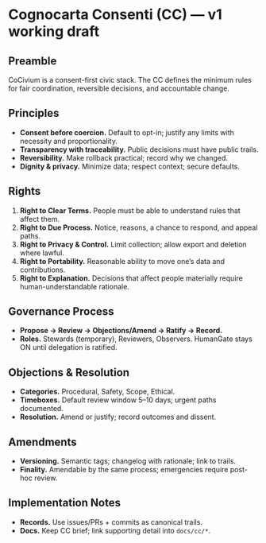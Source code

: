 # Cognocarta Consenti (CC) — v1 working draft

## Preamble
CoCivium is a consent-first civic stack.  The CC defines the minimum rules for fair coordination, reversible decisions, and accountable change.

## Principles
- **Consent before coercion.**  Default to opt-in; justify any limits with necessity and proportionality.  
- **Transparency with traceability.**  Public decisions must have public trails.  
- **Reversibility.**  Make rollback practical; record why we changed.  
- **Dignity & privacy.**  Minimize data; respect context; secure defaults.  

## Rights
1. **Right to Clear Terms.**  People must be able to understand rules that affect them.  
2. **Right to Due Process.**  Notice, reasons, a chance to respond, and appeal paths.  
3. **Right to Privacy & Control.**  Limit collection; allow export and deletion where lawful.  
4. **Right to Portability.**  Reasonable ability to move one’s data and contributions.  
5. **Right to Explanation.**  Decisions that affect people materially require human-understandable rationale.  

## Governance Process
- **Propose → Review → Objections/Amend → Ratify → Record.**  
- **Roles.**  Stewards (temporary), Reviewers, Observers.  HumanGate stays ON until delegation is ratified.  

## Objections & Resolution
- **Categories.**  Procedural, Safety, Scope, Ethical.  
- **Timeboxes.**  Default review window 5–10 days; urgent paths documented.  
- **Resolution.**  Amend or justify; record outcomes and dissent.

## Amendments
- **Versioning.**  Semantic tags; changelog with rationale; link to trails.  
- **Finality.**  Amendable by the same process; emergencies require post-hoc review.  

## Implementation Notes
- **Records.**  Use issues/PRs + commits as canonical trails.  
- **Docs.**  Keep CC brief; link supporting detail into `docs/cc/*`.  

